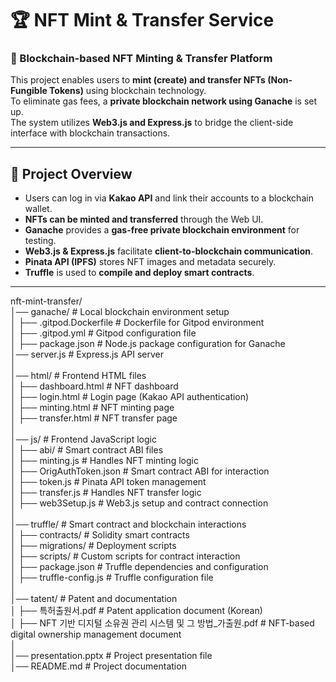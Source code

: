# 🏆 NFT Mint & Transfer Service

### 🚀 Blockchain-based NFT Minting & Transfer Platform

This project enables users to **mint (create) and transfer NFTs (Non-Fungible Tokens)** using blockchain technology.  
To eliminate gas fees, a **private blockchain network using Ganache** is set up.  
The system utilizes **Web3.js and Express.js** to bridge the client-side interface with blockchain transactions.

---

## **📌 Project Overview**

- Users can log in via **Kakao API** and link their accounts to a blockchain wallet.
- **NFTs can be minted and transferred** through the Web UI.
- **Ganache** provides a **gas-free private blockchain environment** for testing.
- **Web3.js & Express.js** facilitate **client-to-blockchain communication**.
- **Pinata API (IPFS)** stores NFT images and metadata securely.
- **Truffle** is used to **compile and deploy smart contracts**.

---

nft-mint-transfer/  
│── ganache/ # Local blockchain environment setup  
│ ├── .gitpod.Dockerfile # Dockerfile for Gitpod environment  
│ ├── .gitpod.yml # Gitpod configuration file  
│ ├── package.json # Node.js package configuration for Ganache  
│── server.js # Express.js API server  
│  
│── html/ # Frontend HTML files  
│ ├── dashboard.html # NFT dashboard  
│ ├── login.html # Login page (Kakao API authentication)  
│ ├── minting.html # NFT minting page  
│ ├── transfer.html # NFT transfer page  
│  
│── js/ # Frontend JavaScript logic  
│ ├── abi/ # Smart contract ABI files  
│ ├── minting.js # Handles NFT minting logic  
│ ├── OrigAuthToken.json # Smart contract ABI for interaction  
│ ├── token.js # Pinata API token management  
│ ├── transfer.js # Handles NFT transfer logic  
│ ├── web3Setup.js # Web3.js setup and contract connection  
│  
│── truffle/ # Smart contract and blockchain interactions  
│ ├── contracts/ # Solidity smart contracts  
│ ├── migrations/ # Deployment scripts  
│ ├── scripts/ # Custom scripts for contract interaction  
│ ├── package.json # Truffle dependencies and configuration  
│ ├── truffle-config.js # Truffle configuration file  
│  
│── tatent/ # Patent and documentation  
│ ├── 특허출원서.pdf # Patent application document (Korean)  
│ ├── NFT 기반 디지털 소유권 관리 시스템 및 그 방법\_가출원.pdf # NFT-based digital ownership management document  
│  
│── presentation.pptx # Project presentation file  
│── README.md # Project documentation
